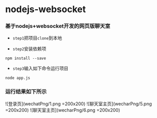 # nodejs-websocket

### 基于nodejs+websocket开发的网页版聊天室

+ `step1`把项目`clone`到本地

+ `step2`安装依赖项

```shell
npm install --save
```

+ `step3`输入如下命令运行项目

```shell
node app.js
```

### 运行结果如下所示

![登录页](wechatPng/1.png =200x200)
![聊天室主页](wecharPng/5.png =200x200)
![聊天室主页](wecharPng/6.png =200x200)
